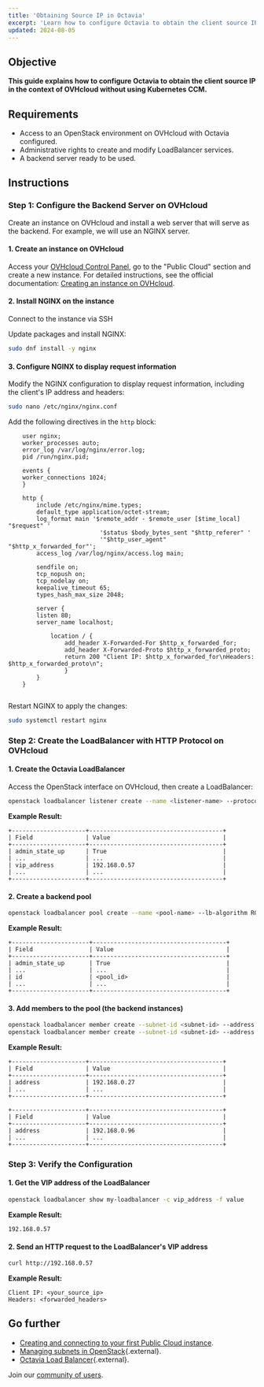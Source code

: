 ```yaml
---
title: 'Obtaining Source IP in Octavia'
excerpt: 'Learn how to configure Octavia to obtain the client source IP in the context of OVHcloud without using Kubernetes CCM.'
updated: 2024-08-05
---
```


## Objective

**This guide explains how to configure Octavia to obtain the client source IP in the context of OVHcloud without using Kubernetes CCM.**

## Requirements

- Access to an OpenStack environment on OVHcloud with Octavia configured.
- Administrative rights to create and modify LoadBalancer services.
- A backend server ready to be used.

## Instructions

### Step 1: Configure the Backend Server on OVHcloud

Create an instance on OVHcloud and install a web server that will serve as the backend. For example, we will use an NGINX server.

#### 1. Create an instance on OVHcloud
   
Access your [OVHcloud Control Panel](/links/manager), go to the "Public Cloud" section and create a new instance. For detailed instructions, see the official documentation: [Creating an instance on OVHcloud](https://docs.ovh.com/en/public-cloud/create-vm/).

#### 2. Install NGINX on the instance

Connect to the instance via SSH
   
Update packages and install NGINX:

```bash
sudo dnf install -y nginx
```

#### 3. Configure NGINX to display request information

Modify the NGINX configuration to display request information, including the client's IP address and headers:

```bash
sudo nano /etc/nginx/nginx.conf
```

Add the following directives in the `http` block:

```nginx
    user nginx;
    worker_processes auto;
    error_log /var/log/nginx/error.log;
    pid /run/nginx.pid;

    events {
    worker_connections 1024;
    }

    http {
        include /etc/nginx/mime.types;
        default_type application/octet-stream;
        log_format main '$remote_addr - $remote_user [$time_local] "$request" '
                          '$status $body_bytes_sent "$http_referer" '
                          '"$http_user_agent" "$http_x_forwarded_for"';
        access_log /var/log/nginx/access.log main;

        sendfile on;
        tcp_nopush on;
        tcp_nodelay on;
        keepalive_timeout 65;
        types_hash_max_size 2048;

        server {
        listen 80;
        server_name localhost;

            location / {
                add_header X-Forwarded-For $http_x_forwarded_for;
                add_header X-Forwarded-Proto $http_x_forwarded_proto;
                return 200 "Client IP: $http_x_forwarded_for\nHeaders: $http_x_forwarded_proto\n";
                }
        }
    }


```

Restart NGINX to apply the changes:

```bash
sudo systemctl restart nginx
```

### Step 2: Create the LoadBalancer with HTTP Protocol on OVHcloud

#### 1. Create the Octavia LoadBalancer

Access the OpenStack interface on OVHcloud, then create a LoadBalancer:

```bash
openstack loadbalancer listener create --name <listener-name> --protocol HTTP --protocol-port <protocol-port> --insert-headers "X-Forwarded-For=True,X-Forwarded-Proto=True" <loadbalancer-id>
```

**Example Result:**

```plaintext
+---------------------+--------------------------------------+
| Field               | Value                                |
+---------------------+--------------------------------------+
| admin_state_up      | True                                 |
| ...                 | ...                                  |
| vip_address         | 192.168.0.57                         |
| ...                 | ...                                  |
+---------------------+--------------------------------------+
```

#### 2. Create a backend pool

```bash
openstack loadbalancer pool create --name <pool-name> --lb-algorithm ROUND_ROBIN --listener <listener-name> --protocol HTTP
```

**Example Result:**

```plaintext
+----------------------+--------------------------------------+
| Field                | Value                                |
+----------------------+--------------------------------------+
| admin_state_up       | True                                 |
| ...                  | ...                                  |
| id                   | <pool_id>                            |
| ...                  | ...                                  |
+----------------------+--------------------------------------+
```

#### 3. Add members to the pool (the backend instances)

```bash
openstack loadbalancer member create --subnet-id <subnet-id> --address <instance-ip-1> --protocol-port <protocol-port> <pool-id>
openstack loadbalancer member create --subnet-id <subnet-id> --address <instance-ip-2> --protocol-port <protocol-port> <pool-id>
```

**Example Result:**

```plaintext
+---------------------+--------------------------------------+
| Field               | Value                                |
+---------------------+--------------------------------------+
| address             | 192.168.0.27                         |
| ...                 | ...                                  |
+---------------------+--------------------------------------+
```

```plaintext
+---------------------+--------------------------------------+
| Field               | Value                                |
+---------------------+--------------------------------------+
| address             | 192.168.0.96                         |
| ...                 | ...                                  |
+---------------------+--------------------------------------+
```

### Step 3: Verify the Configuration

#### 1. Get the VIP address of the LoadBalancer

```bash
openstack loadbalancer show my-loadbalancer -c vip_address -f value
```

**Example Result:**

```plaintext
192.168.0.57
```

#### 2. Send an HTTP request to the LoadBalancer's VIP address

```bash
curl http://192.168.0.57
```

**Example Result:**

```plaintext
Client IP: <your_source_ip>
Headers: <forwarded_headers>
```

## Go further

- [Creating and connecting to your first Public Cloud instance](/pages/public_cloud/compute/public-cloud-first-steps/).
- [Managing subnets in OpenStack](https://docs.openstack.org/neutron/latest/admin/deploy-ovs-selfservice.html){.external}.
- [Octavia Load Balancer](https://docs.openstack.org/octavia/latest/){.external}.

Join our [community of users](/links/community).
